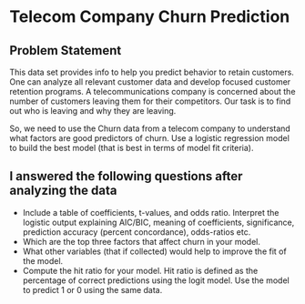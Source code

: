 # Telecom Company Churn Prediction

## Problem Statement
This data set provides info to help you predict behavior to retain customers. One can analyze all relevant customer data and develop focused customer retention programs. A telecommunications company is concerned about the number of customers leaving them for their competitors.
Our task is to find out who is leaving and why they are leaving.

So, we need to use the Churn data from a telecom company to understand what factors are good predictors of churn. Use a logistic regression model to build the best model (that is best in terms of model fit criteria).

## I answered the following questions after analyzing the data
* Include a table of coefficients, t-values, and odds ratio. Interpret the logistic output explaining AIC/BIC, meaning of coefficients, significance, prediction accuracy (percent concordance), odds-ratios etc.
* Which are the top three factors that affect churn in your model.
* What other variables (that if collected) would help to improve the fit of the model.
* Compute the hit ratio for your model. Hit ratio is defined as the percentage of correct predictions using the logit model. Use the model to predict 1 or 0 using the same data.
